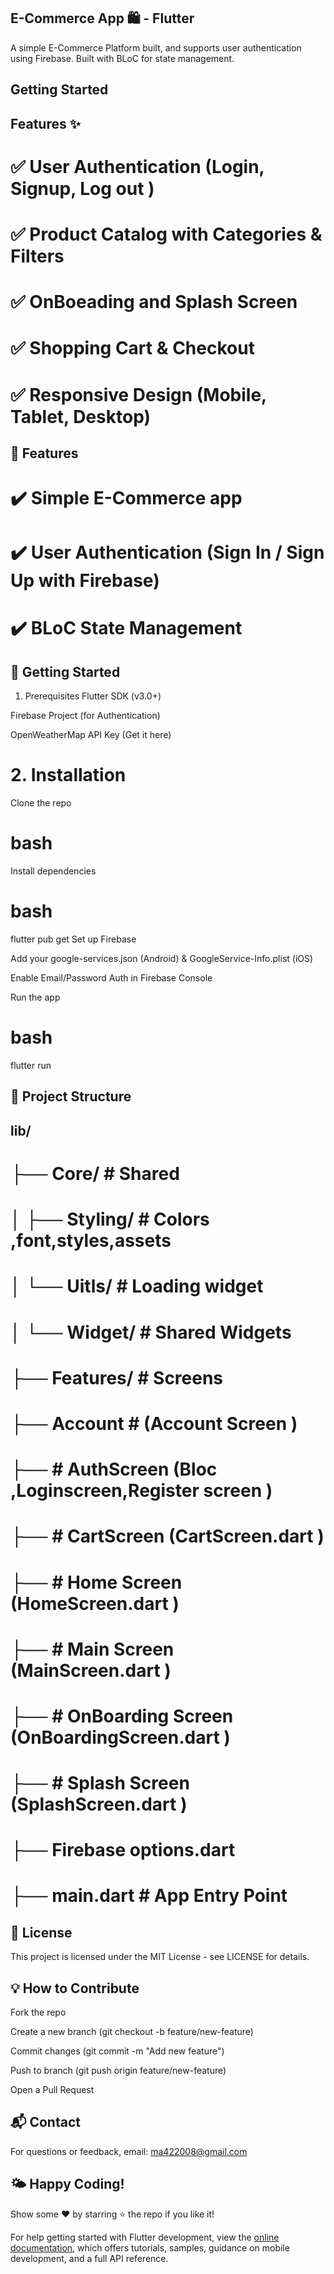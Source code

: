 ## E-Commerce App 🛍️ - Flutter

A simple E-Commerce Platform built, and supports user authentication using Firebase. Built with BLoC  for state management.

## Getting Started
## Features ✨
# ✅ User Authentication (Login, Signup, Log out )
# ✅ Product Catalog with Categories & Filters
# ✅ OnBoeading and Splash Screen 
# ✅ Shopping Cart & Checkout
# ✅ Responsive Design (Mobile, Tablet, Desktop)

## 📱 Features
# ✔️ Simple E-Commerce app
# ✔️ User Authentication (Sign In / Sign Up with Firebase)
# ✔️ BLoC  State Management


## 🚀 Getting Started
1. Prerequisites
Flutter SDK (v3.0+)

Firebase Project (for Authentication)

OpenWeatherMap API Key (Get it here)

# 2. Installation
Clone the repo

# bash

Install dependencies

# bash

flutter pub get
Set up Firebase

Add your google-services.json (Android) & GoogleService-Info.plist (iOS)

Enable Email/Password Auth in Firebase Console


Run the app

# bash

flutter run

## 📂 Project Structure

## lib/
# ├── Core/          #  Shared 
# │   ├── Styling/       # Colors ,font,styles,assets
# │   └── Uitls/         # Loading widget 
# │   └── Widget/         # Shared  Widgets 
# ├── Features/             # Screens 
#  ├──   Account       # (Account Screen ) 
#  ├──  # AuthScreen (Bloc ,Loginscreen,Register screen )
#  ├──  # CartScreen (CartScreen.dart )
#  ├──  # Home Screen (HomeScreen.dart )
#  ├──  # Main Screen (MainScreen.dart )
#  ├──  # OnBoarding Screen (OnBoardingScreen.dart )
#  ├──  # Splash Screen (SplashScreen.dart )
# ├── Firebase options.dart 
# ├── main.dart       # App Entry Point



## 📜 License
This project is licensed under the MIT License - see LICENSE for details.

## 💡 How to Contribute
Fork the repo

Create a new branch (git checkout -b feature/new-feature)

Commit changes (git commit -m "Add new feature")

Push to branch (git push origin feature/new-feature)

Open a Pull Request

## 📬 Contact
For questions or feedback, email: ma422008@gmail.com

## 🌤️ Happy Coding!
Show some ❤️ by starring ⭐ the repo if you like it!


For help getting started with Flutter development, view the
[online documentation](https://docs.flutter.dev/), which offers tutorials,
samples, guidance on mobile development, and a full API reference.
